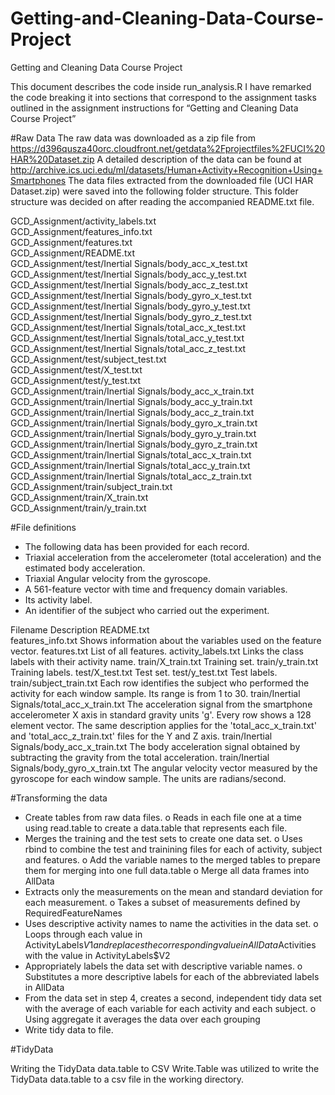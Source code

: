 # Getting-and-Cleaning-Data-Course-Project
Getting and Cleaning Data Course Project

This document describes the code inside run_analysis.R I have remarked the code breaking it into sections that correspond to the assignment tasks outlined in the assignment instructions for “Getting and Cleaning Data Course Project”

#Raw Data
The raw data was downloaded as a zip file from 
https://d396qusza40orc.cloudfront.net/getdata%2Fprojectfiles%2FUCI%20HAR%20Dataset.zip
A detailed description of the data can be found at
http://archive.ics.uci.edu/ml/datasets/Human+Activity+Recognition+Using+Smartphones
The data files extracted from the downloaded file (UCI HAR Dataset.zip) were saved into the following folder structure. This folder structure was decided on after reading the accompanied README.txt file.

 GCD_Assignment/activity_labels.txt   
 GCD_Assignment/features_info.txt                           
 GCD_Assignment/features.txt                                
 GCD_Assignment/README.txt                                  
 GCD_Assignment/test/Inertial Signals/body_acc_x_test.txt   
 GCD_Assignment/test/Inertial Signals/body_acc_y_test.txt   
 GCD_Assignment/test/Inertial Signals/body_acc_z_test.txt   
 GCD_Assignment/test/Inertial Signals/body_gyro_x_test.txt  
 GCD_Assignment/test/Inertial Signals/body_gyro_y_test.txt  
 GCD_Assignment/test/Inertial Signals/body_gyro_z_test.txt  
 GCD_Assignment/test/Inertial Signals/total_acc_x_test.txt  
 GCD_Assignment/test/Inertial Signals/total_acc_y_test.txt  
 GCD_Assignment/test/Inertial Signals/total_acc_z_test.txt  
 GCD_Assignment/test/subject_test.txt                       
 GCD_Assignment/test/X_test.txt                             
 GCD_Assignment/test/y_test.txt                             
 GCD_Assignment/train/Inertial Signals/body_acc_x_train.txt 
 GCD_Assignment/train/Inertial Signals/body_acc_y_train.txt 
 GCD_Assignment/train/Inertial Signals/body_acc_z_train.txt 
 GCD_Assignment/train/Inertial Signals/body_gyro_x_train.txt
 GCD_Assignment/train/Inertial Signals/body_gyro_y_train.txt
 GCD_Assignment/train/Inertial Signals/body_gyro_z_train.txt
 GCD_Assignment/train/Inertial Signals/total_acc_x_train.txt
 GCD_Assignment/train/Inertial Signals/total_acc_y_train.txt
 GCD_Assignment/train/Inertial Signals/total_acc_z_train.txt
 GCD_Assignment/train/subject_train.txt                     
 GCD_Assignment/train/X_train.txt                           
 GCD_Assignment/train/y_train.txt

#File definitions
*	The following data has been provided for each record.
*	Triaxial acceleration from the accelerometer (total acceleration) and the estimated body acceleration.
*	Triaxial Angular velocity from the gyroscope. 
*	A 561-feature vector with time and frequency domain variables. 
*	Its activity label. 
*	An identifier of the subject who carried out the experiment.

Filename 	                                      Description
README.txt	 
features_info.txt	                              Shows information about the variables used on the feature vector.
features.txt	                                  List of all features.
activity_labels.txt	                            Links the class labels with their activity name.
train/X_train.txt	                              Training set.
train/y_train.txt	                              Training labels.
test/X_test.txt	                                Test set.
test/y_test.txt	                                Test labels.
train/subject_train.txt	                        Each row identifies the subject who performed the activity for each window sample. 
                                                Its range is from 1 to 30. 
train/Inertial Signals/total_acc_x_train.txt	  The acceleration signal from the smartphone accelerometer X axis in standard gravity                                                  units 'g'. Every row shows a 128 element vector. The same description applies for the                                                 'total_acc_x_train.txt' and 'total_acc_z_train.txt' files for the Y and Z axis. 
train/Inertial Signals/body_acc_x_train.txt	    The body acceleration signal obtained by subtracting the gravity from the total                                                       acceleration. 
train/Inertial Signals/body_gyro_x_train.txt	  The angular velocity vector measured by the gyroscope for each window sample. The                                                     units are radians/second.

#Transforming the data
*	Create tables from raw data files.
      o	Reads in each file one at a time using read.table to create a data.table that represents each file.
*	Merges the training and the test sets to create one data set.
      o	Uses rbind to combine the test and trainining files for each of activity, subject and features. 
      o	Add the variable names to the merged tables to prepare them for merging into one full data.table
      o	Merge all data frames into AllData
*	Extracts only the measurements on the mean and standard deviation for each measurement.
      o	Takes a subset of measurements defined by RequiredFeatureNames
*	Uses descriptive activity names to name the activities in the data set.
      o	Loops through each value in ActivityLabels$V1 and replaces the corresponding value in AllData$Activities with the value in            ActivityLabels$V2
*	Appropriately labels the data set with descriptive variable names.
      o	Substitutes a more descriptive labels for each of the abbreviated labels in AllData 
*	From the data set in step 4, creates a second, independent tidy data set with the average of each variable for each activity and      each subject.
      o	Using aggregate it averages the data over each grouping
*	Write tidy data to file.

#TidyData





Writing the TidyData data.table to CSV
Write.Table was utilized to write the TidyData data.table to a csv file in the working directory.
